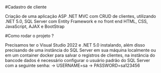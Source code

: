 #Cadastro de cliente

Criação de uma aplicação ASP .NET MVC com CRUD de clientes, 
utilizando .NET 5.0, SQL Server com Entity Framework e no front end HTML, 
CSS, JavaScript, AJAX e BootStrap

#Como rodar o projeto ?

Precisamos ter o Visual Studio 2022 e .NET 5.0 instalando, além disso precisando de uma instância do SQL Server em sua máquina localmente ou em um container docker para salvar o registros de clientes, na instância do bancode dados é necessário configurar o usuário padrão do SQL Server com a seguinte senha:
-> USERNAME=sa
-> PASSWORD=sa123456
